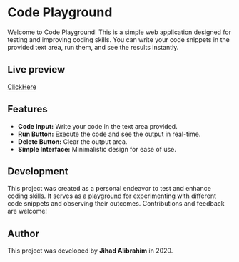 # Code Playground

Welcome to Code Playground! This is a simple web application designed for testing and improving coding skills. You can write your code snippets in the provided text area, run them, and see the results instantly.


## Live preview
[ClickHere](https://jihado-i.github.io/CodeEditor_-JavaScript-/)

## Features
- **Code Input:** Write your code in the text area provided.
- **Run Button:** Execute the code and see the output in real-time.
- **Delete Button:** Clear the output area.
- **Simple Interface:** Minimalistic design for ease of use.

## Development
This project was created as a personal endeavor to test and enhance coding skills. It serves as a playground for experimenting with different code snippets and observing their outcomes. Contributions and feedback are welcome!

## Author

This project was developed by **Jihad Alibrahim** in 2020.

